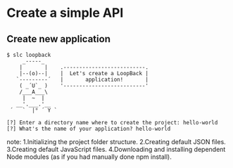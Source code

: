 #  Create a simple API
##  Create new application
```console
$ slc loopback
     _-----_
    |       |    .--------------------------.
    |--(o)--|    |  Let's create a LoopBack |
   `---------´   |       application!       |
    ( _´U`_ )    '--------------------------'
    /___A___\
     |  ~  |
   __'.___.'__
 ´   `  |° ´ Y `

[?] Enter a directory name where to create the project: hello-world
[?] What's the name of your application? hello-world
```

note:
1.Initializing the project folder structure.
2.Creating default JSON files.
3.Creating default JavaScript files.
4.Downloading and installing dependent Node modules (as if you had manually done npm install).
